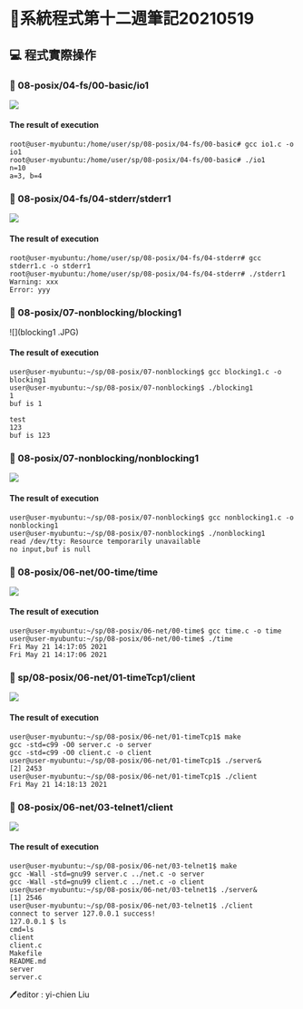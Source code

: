 # 📝系統程式第十二週筆記20210519
##



## 💻 程式實際操作
### 🔗 08-posix/04-fs/00-basic/io1
![](io1.JPG)
#### The result of execution
```
root@user-myubuntu:/home/user/sp/08-posix/04-fs/00-basic# gcc io1.c -o io1
root@user-myubuntu:/home/user/sp/08-posix/04-fs/00-basic# ./io1
n=10
a=3, b=4
```

### 🔗 08-posix/04-fs/04-stderr/stderr1
![](stderr1.JPG)
#### The result of execution
```
root@user-myubuntu:/home/user/sp/08-posix/04-fs/04-stderr# gcc stderr1.c -o stderr1
root@user-myubuntu:/home/user/sp/08-posix/04-fs/04-stderr# ./stderr1 
Warning: xxx
Error: yyy
```

### 🔗 08-posix/07-nonblocking/blocking1 
![](blocking1 .JPG)
#### The result of execution
```
user@user-myubuntu:~/sp/08-posix/07-nonblocking$ gcc blocking1.c -o blocking1
user@user-myubuntu:~/sp/08-posix/07-nonblocking$ ./blocking1 
1
buf is 1

test
123
buf is 123
```

### 🔗 08-posix/07-nonblocking/nonblocking1 
![](nonblocking1.JPG)
#### The result of execution
```
user@user-myubuntu:~/sp/08-posix/07-nonblocking$ gcc nonblocking1.c -o nonblocking1
user@user-myubuntu:~/sp/08-posix/07-nonblocking$ ./nonblocking1 
read /dev/tty: Resource temporarily unavailable
no input,buf is null
```

### 🔗 08-posix/06-net/00-time/time
![](time.JPG)
#### The result of execution
```
user@user-myubuntu:~/sp/08-posix/06-net/00-time$ gcc time.c -o time
user@user-myubuntu:~/sp/08-posix/06-net/00-time$ ./time
Fri May 21 14:17:05 2021
Fri May 21 14:17:06 2021
```

### 🔗 sp/08-posix/06-net/01-timeTcp1/client
![](serverclient1.JPG)
#### The result of execution
```
user@user-myubuntu:~/sp/08-posix/06-net/01-timeTcp1$ make
gcc -std=c99 -O0 server.c -o server
gcc -std=c99 -O0 client.c -o client
user@user-myubuntu:~/sp/08-posix/06-net/01-timeTcp1$ ./server&
[2] 2453
user@user-myubuntu:~/sp/08-posix/06-net/01-timeTcp1$ ./client
Fri May 21 14:18:13 2021
```

### 🔗 08-posix/06-net/03-telnet1/client
![](serverclient2.JPG)
#### The result of execution
```
user@user-myubuntu:~/sp/08-posix/06-net/03-telnet1$ make
gcc -Wall -std=gnu99 server.c ../net.c -o server
gcc -Wall -std=gnu99 client.c ../net.c -o client
user@user-myubuntu:~/sp/08-posix/06-net/03-telnet1$ ./server&
[1] 2546
user@user-myubuntu:~/sp/08-posix/06-net/03-telnet1$ ./client
connect to server 127.0.0.1 success!
127.0.0.1 $ ls
cmd=ls
client
client.c
Makefile
README.md
server
server.c
```


🖊️editor : yi-chien Liu